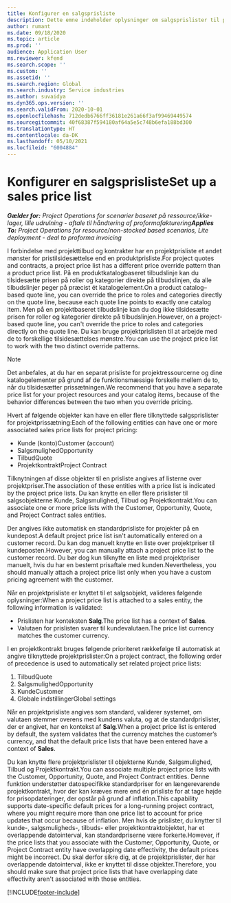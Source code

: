 ```yaml
---
title: Konfigurer en salgsprisliste
description: Dette emne indeholder oplysninger om salgsprislister til prisfastsættelse af projekter.
author: rumant
ms.date: 09/18/2020
ms.topic: article
ms.prod: ''
audience: Application User
ms.reviewer: kfend
ms.search.scope: ''
ms.custom: ''
ms.assetid: ''
ms.search.region: Global
ms.search.industry: Service industries
ms.author: suvaidya
ms.dyn365.ops.version: ''
ms.search.validFrom: 2020-10-01
ms.openlocfilehash: 712dedb6766ff36181e261a66f3af99469449574
ms.sourcegitcommit: 40f68387f594180af64a5e5c748b6efa188bd300
ms.translationtype: HT
ms.contentlocale: da-DK
ms.lasthandoff: 05/10/2021
ms.locfileid: "6004884"
---
```

# <a name="set-up-a-sales-price-list"></a><span data-ttu-id="786c3-103">Konfigurer en salgsprisliste</span><span class="sxs-lookup"><span data-stu-id="786c3-103">Set up a sales price list</span></span>

<span data-ttu-id="786c3-104">_**Gælder for:** Project Operations for scenarier baseret på ressource/ikke-lager, lille udrulning - aftale til håndtering af proformafakturering_</span><span class="sxs-lookup"><span data-stu-id="786c3-104">_**Applies To:** Project Operations for resource/non-stocked based scenarios, Lite deployment - deal to proforma invoicing_</span></span>

<span data-ttu-id="786c3-105">I forbindelse med projekttilbud og kontrakter har en projektprisliste et andet mønster for pristilsidesættelse end en produktprisliste.</span><span class="sxs-lookup"><span data-stu-id="786c3-105">For project quotes and contracts, a project price list has a different price override pattern than a product price list.</span></span> <span data-ttu-id="786c3-106">På en produktkatalogbaseret tilbudslinje kan du tilsidesætte prisen på roller og kategorier direkte på tilbudslinjen, da alle tilbudslinjer peger på præcist ét katalogelement.</span><span class="sxs-lookup"><span data-stu-id="786c3-106">On a product catalog–based quote line, you can override the price to roles and categories directly on the quote line, because each quote line points to exactly one catalog item.</span></span> <span data-ttu-id="786c3-107">Men på en projektbaseret tilbudslinje kan du dog ikke tilsidesætte prisen for roller og kategorier direkte på tilbudslinjen.</span><span class="sxs-lookup"><span data-stu-id="786c3-107">However, on a project-based quote line, you can't override the price to roles and categories directly on the quote line.</span></span> <span data-ttu-id="786c3-108">Du kan bruge projektprislisten til at arbejde med de to forskellige tilsidesættelses mønstre.</span><span class="sxs-lookup"><span data-stu-id="786c3-108">You can use the project price list to work with the two distinct override patterns.</span></span>

> [!NOTE]
> <span data-ttu-id="786c3-109">Det anbefales, at du har en separat prisliste for projektressourcerne og dine katalogelementer på grund af de funktionsmæssige forskelle mellem de to, når du tilsidesætter prissætningen.</span><span class="sxs-lookup"><span data-stu-id="786c3-109">We recommend that you have a separate price list for your project resources and your catalog items, because of the behavior differences between the two when you override pricing.</span></span>

<span data-ttu-id="786c3-110">Hvert af følgende objekter kan have en eller flere tilknyttede salgsprislister for projektprissætning:</span><span class="sxs-lookup"><span data-stu-id="786c3-110">Each of the following entities can have one or more associated sales price lists for project pricing:</span></span>

- <span data-ttu-id="786c3-111">Kunde (konto)</span><span class="sxs-lookup"><span data-stu-id="786c3-111">Customer (account)</span></span> 
- <span data-ttu-id="786c3-112">Salgsmulighed</span><span class="sxs-lookup"><span data-stu-id="786c3-112">Opportunity</span></span> 
- <span data-ttu-id="786c3-113">Tilbud</span><span class="sxs-lookup"><span data-stu-id="786c3-113">Quote</span></span> 
- <span data-ttu-id="786c3-114">Projektkontrakt</span><span class="sxs-lookup"><span data-stu-id="786c3-114">Project Contract</span></span>

<span data-ttu-id="786c3-115">Tilknytningen af disse objekter til en prisliste angives af listerne over projektpriser.</span><span class="sxs-lookup"><span data-stu-id="786c3-115">The association of these entities with a price list is indicated by the project price lists.</span></span> <span data-ttu-id="786c3-116">Du kan knytte en eller flere prislister til salgsobjekterne Kunde, Salgsmulighed, Tilbud og Projektkontrakt.</span><span class="sxs-lookup"><span data-stu-id="786c3-116">You can associate one or more price lists with the Customer, Opportunity, Quote, and Project Contract sales entities.</span></span>

<span data-ttu-id="786c3-117">Der angives ikke automatisk en standardprisliste for projekter på en kundepost.</span><span class="sxs-lookup"><span data-stu-id="786c3-117">A default project price list isn't automatically entered on a customer record.</span></span> <span data-ttu-id="786c3-118">Du kan dog manuelt knytte en liste over projektpriser til kundeposten.</span><span class="sxs-lookup"><span data-stu-id="786c3-118">However, you can manually attach a project price list to the customer record.</span></span> <span data-ttu-id="786c3-119">Du bør dog kun tilknytte en liste med projektpriser manuelt, hvis du har en bestemt prisaftale med kunden.</span><span class="sxs-lookup"><span data-stu-id="786c3-119">Nevertheless, you should manually attach a project price list only when you have a custom pricing agreement with the customer.</span></span> 

<span data-ttu-id="786c3-120">Når en projektprisliste er knyttet til et salgsobjekt, valideres følgende oplysninger:</span><span class="sxs-lookup"><span data-stu-id="786c3-120">When a project price list is attached to a sales entity, the following information is validated:</span></span>

- <span data-ttu-id="786c3-121">Prislisten har konteksten **Salg**.</span><span class="sxs-lookup"><span data-stu-id="786c3-121">The price list has a context of **Sales**.</span></span> 
- <span data-ttu-id="786c3-122">Valutaen for prislisten svarer til kundevalutaen.</span><span class="sxs-lookup"><span data-stu-id="786c3-122">The price list currency matches the customer currency.</span></span> 

<span data-ttu-id="786c3-123">I en projektkontrakt bruges følgende prioriteret rækkefølge til automatisk at angive tilknyttede projektprislister:</span><span class="sxs-lookup"><span data-stu-id="786c3-123">On a project contract, the following order of precedence is used to automatically set related project price lists:</span></span>

1. <span data-ttu-id="786c3-124">Tilbud</span><span class="sxs-lookup"><span data-stu-id="786c3-124">Quote</span></span>
2. <span data-ttu-id="786c3-125">Salgsmulighed</span><span class="sxs-lookup"><span data-stu-id="786c3-125">Opportunity</span></span>
3. <span data-ttu-id="786c3-126">Kunde</span><span class="sxs-lookup"><span data-stu-id="786c3-126">Customer</span></span> 
4. <span data-ttu-id="786c3-127">Globale indstillinger</span><span class="sxs-lookup"><span data-stu-id="786c3-127">Global settings</span></span> 

<span data-ttu-id="786c3-128">Når en projektprisliste angives som standard, validerer systemet, om valutaen stemmer overens med kundens valuta, og at de standardprislister, der er angivet, har en kontekst af **Salg**.</span><span class="sxs-lookup"><span data-stu-id="786c3-128">When a project price list is entered by default, the system validates that the currency matches the customer’s currency, and that the default price lists that have been entered have a context of **Sales**.</span></span>

<span data-ttu-id="786c3-129">Du kan knytte flere projektprislister til objekterne Kunde, Salgsmulighed, Tilbud og Projektkontrakt.</span><span class="sxs-lookup"><span data-stu-id="786c3-129">You can associate multiple project price lists with the Customer, Opportunity, Quote, and Project Contract entities.</span></span> <span data-ttu-id="786c3-130">Denne funktion understøtter datospecifikke standardpriser for en længerevarende projektkontrakt, hvor der kan kræves mere end én prisliste for at tage højde for prisopdateringer, der opstår på grund af inflation.</span><span class="sxs-lookup"><span data-stu-id="786c3-130">This capability supports date-specific default prices for a long-running project contract, where you might require more than one price list to account for price updates that occur because of inflation.</span></span> <span data-ttu-id="786c3-131">Men hvis de prislister, du knytter til kunde-, salgsmuligheds-, tilbuds- eller projektkontraktobjektet, har et overlappende datointerval, kan standardpriserne være forkerte.</span><span class="sxs-lookup"><span data-stu-id="786c3-131">However, if the price lists that you associate with the Customer, Opportunity, Quote, or Project Contract entity have overlapping date effectivity, the default prices might be incorrect.</span></span> <span data-ttu-id="786c3-132">Du skal derfor sikre dig, at de projektprislister, der har overlappende datointerval, ikke er knyttet til disse objekter.</span><span class="sxs-lookup"><span data-stu-id="786c3-132">Therefore, you should make sure that project price lists that have overlapping date effectivity aren't associated with those entities.</span></span>


[!INCLUDE[footer-include](../includes/footer-banner.md)]